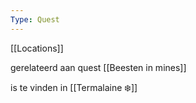```yaml
---
Type: Quest
---
```

[[Locations]]

gerelateerd aan quest [[Beesten in mines]]

is te vinden in [[Termalaine ❄️]]